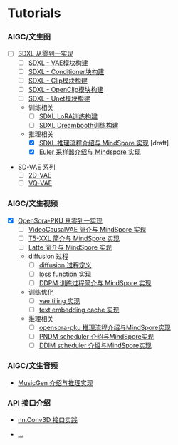 # Tutorials

### AIGC/文生图

- [ ] [SDXL 从零到一实现]()
    - [ ] [SDXL - VAE模块构建]()
    - [ ] [SDXL - Conditioner块构建]()
    - [ ] [SDXL - Clip模块构建]()
    - [ ] [SDXL - OpenClip模块构建]()
    - [ ] [SDXL - Unet模块构建]()
    - 训练相关
      - [ ] [SDXL LoRA训练构建]()
      - [ ] [SDXL Dreambooth训练构建]()
    - 推理相关
      - [x] [SDXL 推理流程介绍与 MindSpore 实现](./aigc/sdxl_implemented_from_scratch/sdxl-infer.md) [draft]
      - [x] [Euler 采样器介绍与 Mindspore 实现](./aigc/sdxl_implemented_from_scratch/sampler-implement.md) 

- SD-VAE 系列
    - [ ] [2D-VAE]()
    - [ ] [VQ-VAE]()

### AIGC/文生视频

- [x] [OpenSora-PKU 从零到一实现](./aigc/opensora-pku_from_scratch/opensora-pku%20implemented%20from%20scratch.md)
    - [ ] [VideoCausalVAE 简介与 MindSpore 实现]()
    - [ ] [T5-XXL 简介与 MindSpore 实现]()
    - [ ] [Latte 简介与 MindSpore 实现]()
    - diffusion 过程
      - [ ] [diffusion 过程定义]()
      - [ ] [loss function 实现]()
      - [ ] [DDPM 训练过程简介与 MindSpore 实现]()
    - 训练优化
      - [ ] [vae tiling 实现]()
      - [ ] [text embedding cache 实现]()
    - 推理相关
      - [ ] [opensora-pku 推理流程介绍与MindSpore实现]()
      - [ ] [PNDM scheduler 介绍与MindSpore实现]()
      - [ ] [DDIM scheduler 介绍与MindSpore实现]()

### AIGC/文生音频

- [MusicGen 介绍与推理实现]()

### API 接口介绍

- [nn.Conv3D 接口实践]()

- [...]()
